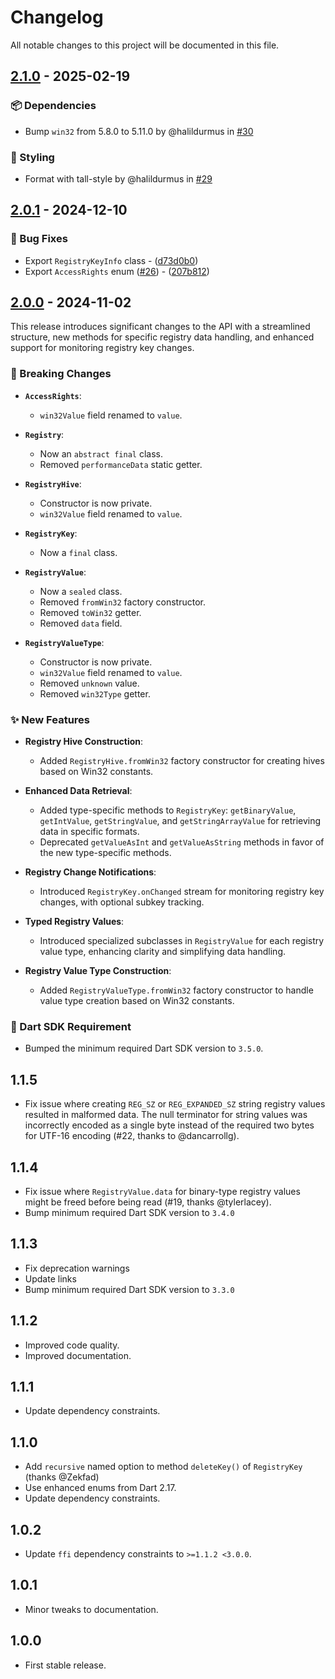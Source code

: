 # Changelog

All notable changes to this project will be documented in this file.

## [2.1.0] - 2025-02-19

### 📦 Dependencies

- Bump `win32` from 5.8.0 to 5.11.0 by @halildurmus in [#30](https://github.com/halildurmus/win32_registry/pull/30)

### 🎨 Styling

- Format with tall-style by @halildurmus in [#29](https://github.com/halildurmus/win32_registry/pull/29)

[2.1.0]: https://github.com/halildurmus/win32_registry/compare/v2.0.1..v2.1.0

## [2.0.1] - 2024-12-10

### 🐛 Bug Fixes

- Export `RegistryKeyInfo` class - ([d73d0b0](https://github.com/halildurmus/win32_registry/commit/d73d0b090821ba97e68b28758946eaed17a5aa33))
- Export `AccessRights` enum ([#26](https://github.com/halildurmus/win32_registry/issues/26)) - ([207b812](https://github.com/halildurmus/win32_registry/commit/207b8123cb2c8abea2755923c41c3d486588da86))

[2.0.1]: https://github.com/halildurmus/win32_registry/compare/v2.0.0..v2.0.1

## [2.0.0] - 2024-11-02

This release introduces significant changes to the API with a streamlined
structure, new methods for specific registry data handling, and enhanced support
for monitoring registry key changes.

### 🔄 Breaking Changes

- **`AccessRights`**:
  - `win32Value` field renamed to `value`.

- **`Registry`**:
  - Now an `abstract final` class.
  - Removed `performanceData` static getter.

- **`RegistryHive`**:
  - Constructor is now private.
  - `win32Value` field renamed to `value`.

- **`RegistryKey`**:
  - Now a `final` class.

- **`RegistryValue`**:
  - Now a `sealed` class.
  - Removed `fromWin32` factory constructor.
  - Removed `toWin32` getter.
  - Removed `data` field.

- **`RegistryValueType`**:
  - Constructor is now private.
  - `win32Value` field renamed to `value`.
  - Removed `unknown` value.
  - Removed `win32Type` getter.

### ✨ New Features

- **Registry Hive Construction**:
  - Added `RegistryHive.fromWin32` factory constructor for creating hives based
    on Win32 constants.

- **Enhanced Data Retrieval**:
  - Added type-specific methods to `RegistryKey`: `getBinaryValue`,
    `getIntValue`, `getStringValue`, and `getStringArrayValue` for retrieving
    data in specific formats.
  - Deprecated `getValueAsInt` and `getValueAsString` methods in favor of the
    new type-specific methods.

- **Registry Change Notifications**:
  - Introduced `RegistryKey.onChanged` stream for monitoring registry key
    changes, with optional subkey tracking.

- **Typed Registry Values**:
  - Introduced specialized subclasses in `RegistryValue` for each registry value
    type, enhancing clarity and simplifying data handling.

- **Registry Value Type Construction**:
  - Added `RegistryValueType.fromWin32` factory constructor to handle value type
    creation based on Win32 constants.

### 🚨 Dart SDK Requirement

- Bumped the minimum required Dart SDK version to `3.5.0`.

## 1.1.5

- Fix issue where creating `REG_SZ` or `REG_EXPANDED_SZ` string registry values
  resulted in malformed data. The null terminator for string values was
  incorrectly encoded as a single byte instead of the required two bytes for
  UTF-16 encoding (#22, thanks to @dancarrollg).

## 1.1.4

- Fix issue where `RegistryValue.data` for binary-type registry values might be
  freed before being read (#19, thanks @tylerlacey).
- Bump minimum required Dart SDK version to `3.4.0`

## 1.1.3

- Fix deprecation warnings
- Update links
- Bump minimum required Dart SDK version to `3.3.0`

## 1.1.2

- Improved code quality.
- Improved documentation.

## 1.1.1

- Update dependency constraints.

## 1.1.0

- Add `recursive` named option to method `deleteKey()` of `RegistryKey` (thanks
  @Zekfad)
- Use enhanced enums from Dart 2.17.
- Update dependency constraints.

## 1.0.2

- Update `ffi` dependency constraints to `>=1.1.2 <3.0.0`.

## 1.0.1

- Minor tweaks to documentation.

## 1.0.0

- First stable release.

[2.0.0]: https://github.com/halildurmus/win32_registry/compare/v1.1.5...v2.0.0
